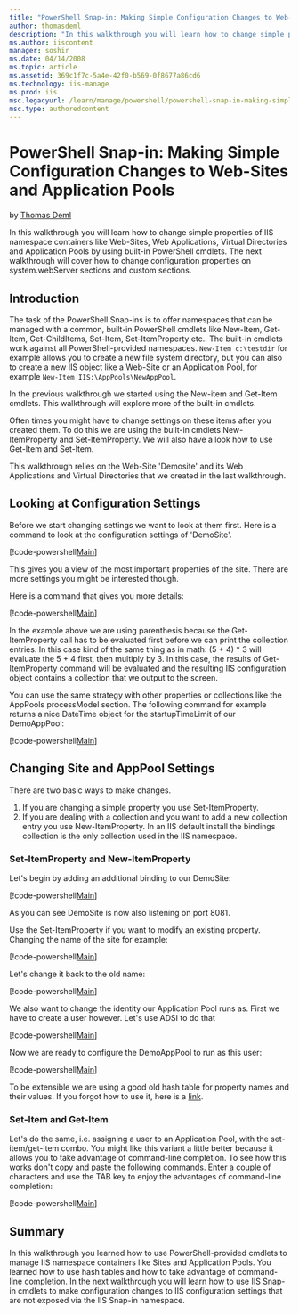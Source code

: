 ```yaml
---
title: "PowerShell Snap-in: Making Simple Configuration Changes to Web-Sites and Application Pools | Microsoft Docs"
author: thomasdeml
description: "In this walkthrough you will learn how to change simple properties of IIS namespace containers like Web-Sites, Web Applications, Virtual Directories and Appl..."
ms.author: iiscontent
manager: soshir
ms.date: 04/14/2008
ms.topic: article
ms.assetid: 369c1f7c-5a4e-42f0-b569-0f8677a86cd6
ms.technology: iis-manage
ms.prod: iis
msc.legacyurl: /learn/manage/powershell/powershell-snap-in-making-simple-configuration-changes-to-web-sites-and-application-pools
msc.type: authoredcontent
---
```

PowerShell Snap-in: Making Simple Configuration Changes to Web-Sites and Application Pools
====================
by [Thomas Deml](https://github.com/thomasdeml)

In this walkthrough you will learn how to change simple properties of IIS namespace containers like Web-Sites, Web Applications, Virtual Directories and Application Pools by using built-in PowerShell cmdlets. The next walkthrough will cover how to change configuration properties on system.webServer sections and custom sections.

## Introduction

The task of the PowerShell Snap-ins is to offer namespaces that can be managed with a common, built-in PowerShell cmdlets like New-Item, Get-Item, Get-ChildItems, Set-Item, Set-ItemProperty etc.. The built-in cmdlets work against all PowerShell-provided namespaces. `New-Item c:\testdir` for example allows you to create a new file system directory, but you can also to create a new IIS object like a Web-Site or an Application Pool, for example `New-Item IIS:\AppPools\NewAppPool`.

In the previous walkthrough we started using the New-item and Get-Item cmdlets. This walkthrough will explore more of the built-in cmdlets.

Often times you might have to change settings on these items after you created them. To do this we are using the built-in cmdlets New-ItemProperty and Set-ItemProperty. We will also have a look how to use Get-Item and Set-Item.

This walkthrough relies on the Web-Site 'Demosite' and its Web Applications and Virtual Directories that we created in the last walkthrough.

## Looking at Configuration Settings

Before we start changing settings we want to look at them first. Here is a command to look at the configuration settings of 'DemoSite'.


[!code-powershell[Main](powershell-snap-in-making-simple-configuration-changes-to-web-sites-and-application-pools/samples/sample1.ps1)]


This gives you a view of the most important properties of the site. There are more settings you might be interested though.

Here is a command that gives you more details:


[!code-powershell[Main](powershell-snap-in-making-simple-configuration-changes-to-web-sites-and-application-pools/samples/sample2.ps1)]


In the example above we are using parenthesis because the Get-ItemProperty call has to be evaluated first before we can print the collection entries. In this case kind of the same thing as in math: (5 + 4) \* 3 will evaluate the 5 + 4 first, then multiply by 3. In this case, the results of Get-ItemProperty command will be evaluated and the resulting IIS configuration object contains a collection that we output to the screen.

You can use the same strategy with other properties or collections like the AppPools processModel section. The following command for example returns a nice DateTime object for the startupTimeLimit of our DemoAppPool:


[!code-powershell[Main](powershell-snap-in-making-simple-configuration-changes-to-web-sites-and-application-pools/samples/sample3.ps1)]


## Changing Site and AppPool Settings

There are two basic ways to make changes.

1. If you are changing a simple property you use Set-ItemProperty.
2. If you are dealing with a collection and you want to add a new collection entry you use New-ItemProperty. In an IIS default install the bindings collection is the only collection used in the IIS namespace.

### Set-ItemProperty and New-ItemProperty

Let's begin by adding an additional binding to our DemoSite:


[!code-powershell[Main](powershell-snap-in-making-simple-configuration-changes-to-web-sites-and-application-pools/samples/sample4.ps1)]


As you can see DemoSite is now also listening on port 8081.

Use the Set-ItemProperty if you want to modify an existing property. Changing the name of the site for example:


[!code-powershell[Main](powershell-snap-in-making-simple-configuration-changes-to-web-sites-and-application-pools/samples/sample5.ps1)]


Let's change it back to the old name:


[!code-powershell[Main](powershell-snap-in-making-simple-configuration-changes-to-web-sites-and-application-pools/samples/sample6.ps1)]


We also want to change the identity our Application Pool runs as. First we have to create a user however. Let's use ADSI to do that


[!code-powershell[Main](powershell-snap-in-making-simple-configuration-changes-to-web-sites-and-application-pools/samples/sample7.ps1)]


Now we are ready to configure the DemoAppPool to run as this user:


[!code-powershell[Main](powershell-snap-in-making-simple-configuration-changes-to-web-sites-and-application-pools/samples/sample8.ps1)]


To be extensible we are using a good old hash table for property names and their values. If you forgot how to use it, here is a [link](https://www.microsoft.com/technet/scriptcenter/resources/pstips/sept07/pstip0914.mspx "Working with hash tables").

### Set-Item and Get-Item

Let's do the same, i.e. assigning a user to an Application Pool, with the set-item/get-item combo. You might like this variant a little better because it allows you to take advantage of command-line completion. To see how this works don't copy and paste the following commands. Enter a couple of characters and use the TAB key to enjoy the advantages of command-line completion:


[!code-powershell[Main](powershell-snap-in-making-simple-configuration-changes-to-web-sites-and-application-pools/samples/sample9.ps1)]


## Summary

In this walkthrough you learned how to use PowerShell-provided cmdlets to manage IIS namespace containers like Sites and Application Pools. You learned how to use hash tables and how to take advantage of command-line completion. In the next walkthrough you will learn how to use IIS Snap-in cmdlets to make configuration changes to IIS configuration settings that are not exposed via the IIS Snap-in namespace.